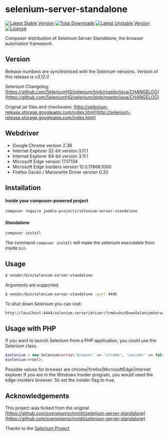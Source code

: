 # selenium-server-standalone

[![Latest Stable Version](https://poser.pugx.org/joomla-projects/selenium-server-standalone/v/stable)](https://packagist.org/packages/joomla-projects/selenium-server-standalone) [![Total Downloads](https://poser.pugx.org/joomla-projects/selenium-server-standalone/downloads)](https://packagist.org/packages/joomla-projects/selenium-server-standalone) [![Latest Unstable Version](https://poser.pugx.org/joomla-projects/selenium-server-standalone/v/unstable)](https://packagist.org/packages/joomla-projects/selenium-server-standalone) [![License](https://poser.pugx.org/joomla-projects/selenium-server-standalone/license)](https://packagist.org/packages/joomla-projects/selenium-server-standalone)


Composer distribution of Selenium Server Standalone, the browser automation framework.

## Version
Release numbers are synchronised with the Selenium versions.
Version of this release is *v3.12.0*

Selenium Changelog: [https://github.com/SeleniumHQ/selenium/blob/master/java/CHANGELOG](https://github.com/SeleniumHQ/selenium/blob/master/java/CHANGELOG)

Original jar files and checksums: [http://selenium-release.storage.googleapis.com/index.html](http://selenium-release.storage.googleapis.com/index.html)

## Webdriver

* Google Chrome version 2.38
* Internet Explorer 32-bit version 3.11.1
* Internet Explorer 64-bit version 3.11.1
* Microsoft Edge version 17.17134
* Microsoft Edge Insiders version 10.0.17666.1000
* Firefox Gecko / Marionette Driver version 0.20

## Installation

#### Inside your composer-powered project
```bash
composer require joomla-projects/selenium-server-standalone
```

#### Standalone

```bash
composer install
```

The command `composer install` will make the selenium executable from inside `bin`.

## Usage

```bash
$ vendor/bin/selenium-server-standalone
```

Arguments are supported.

```bash
$ vendor/bin/selenium-server-standalone -port 4445
```

To shut down Selenium you can visit:

```bash
http://localhost:4444/selenium-server/driver/?cmd=shutDownSeleniumServer
```

## Usage with PHP
If you want to launch Selenium from a PHP application, you could use the Selenium class.

```php
$selenium = new Selenium(array('browser' => 'chrome', 'insider' => false, 'selenium_params' => array()));
$selenium->run();
```

Possible values for browser are chrome|firefox|MicrosoftEdge|internet explorer
If you are in the Windows Insider program, you would need the edge-insiders browser. So set the insider flag to true.

## Acknowledgements
This project was forked from the original [https://github.com/sveneisenschmidt/selenium-server-standalone](https://github.com/sveneisenschmidt/selenium-server-standalone)

Thanks to the [Selenium Project](http://docs.seleniumhq.org/)
